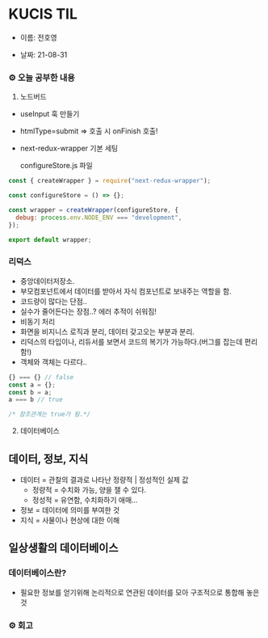 # KUCIS TIL

- 이름: 전호영

- 날짜: 21-08-31

### ⚙️ 오늘 공부한 내용

1. 노드버드

- useInput 훅 만들기
- htmlType=submit => 호출 시 onFinish 호출!
- next-redux-wrapper 기본 세팅

  configureStore.js 파일

```jsx
const { createWrapper } = require("next-redux-wrapper");

const configureStore = () => {};

const wrapper = createWrapper(configureStore, {
  debug: process.env.NODE_ENV === "development",
});

export default wrapper;
```

### 리덕스

- 중앙데이터저장소.
- 부모컴포넌트에서 데이터를 받아서 자식 컴포넌트로 보내주는 역할을 함.
- 코드량이 많다는 단점..
- 실수가 줄어든다는 장점..? 에러 추적이 쉬워짐!
- 비동기 처리
- 화면을 비지니스 로직과 분리, 데이터 갖고오는 부분과 분리.
- 리덕스의 타입이나, 리듀서를 보면서 코드의 복기가 가능하다.(버그를 잡는데 편리함!)
- 객체와 객체는 다르다..

```jsx
{} === {} // false
const a = {};
const b = a;
a === b // true

/* 참조관계는 true가 됨.*/
```

2. 데이터베이스

## 데이터, 정보, 지식

- 데이터 = 관찰의 결과로 나타난 정량적 | 정성적인 실제 값
  - 정량적 = 수치화 가능, 양을 잴 수 있다.
  - 정성적 = 유연함, 수치화하기 애매...
- 정보 = 데이터에 의미를 부여한 것
- 지식 = 사물이나 현상에 대한 이해

## 일상생활의 데이터베이스

### 데이터베이스란?

- 필요한 정보를 얻기위해 논리적으로 연관된 데이터를 모아 구조적으로 통합해 놓은 것

### ⚙️ 회고
